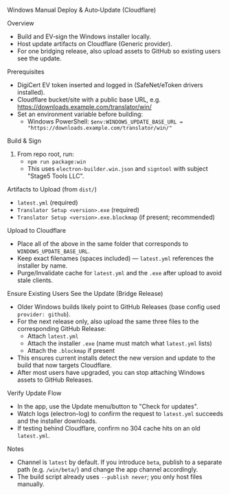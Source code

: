 Windows Manual Deploy & Auto‑Update (Cloudflare)

Overview

- Build and EV‑sign the Windows installer locally.
- Host update artifacts on Cloudflare (Generic provider).
- For one bridging release, also upload assets to GitHub so existing users see the update.

Prerequisites

- DigiCert EV token inserted and logged in (SafeNet/eToken drivers installed).
- Cloudflare bucket/site with a public base URL, e.g. https://downloads.example.com/translator/win/
- Set an environment variable before building:
  - Windows PowerShell: `$env:WINDOWS_UPDATE_BASE_URL = "https://downloads.example.com/translator/win/"`

Build & Sign

1) From repo root, run:
   - `npm run package:win`
   - This uses `electron-builder.win.json` and `signtool` with subject "Stage5 Tools LLC".

Artifacts to Upload (from `dist/`)

- `latest.yml` (required)
- `Translator Setup <version>.exe` (required)
- `Translator Setup <version>.exe.blockmap` (if present; recommended)

Upload to Cloudflare

- Place all of the above in the same folder that corresponds to `WINDOWS_UPDATE_BASE_URL`.
- Keep exact filenames (spaces included) — `latest.yml` references the installer by name.
- Purge/Invalidate cache for `latest.yml` and the `.exe` after upload to avoid stale clients.

Ensure Existing Users See the Update (Bridge Release)

- Older Windows builds likely point to GitHub Releases (base config used `provider: github`).
- For the next release only, also upload the same three files to the corresponding GitHub Release:
  - Attach `latest.yml`
  - Attach the installer `.exe` (name must match what `latest.yml` lists)
  - Attach the `.blockmap` if present
- This ensures current installs detect the new version and update to the build that now targets Cloudflare.
- After most users have upgraded, you can stop attaching Windows assets to GitHub Releases.

Verify Update Flow

- In the app, use the Update menu/button to "Check for updates".
- Watch logs (electron-log) to confirm the request to `latest.yml` succeeds and the installer downloads.
- If testing behind Cloudflare, confirm no 304 cache hits on an old `latest.yml`.

Notes

- Channel is `latest` by default. If you introduce `beta`, publish to a separate path (e.g. `/win/beta/`) and change the app channel accordingly.
- The build script already uses `--publish never`; you only host files manually.
